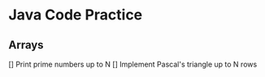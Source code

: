 # Java Code Practice

## Arrays
[] Print prime numbers up to N
[] Implement Pascal's triangle up to N rows
